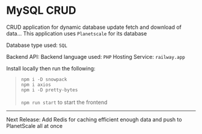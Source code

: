 # MySQL CRUD
CRUD application for dynamic database update fetch and download of data... 
This application uses ``Planetscale`` for its database

Database type used: ``SQL``

Backend API: 
Backend language used: ``PHP``
Hosting Service: ``railway.app``

Install locally then run the following:
> ``npm i -D snowpack`` <br>
> ``npm i axios`` <br>
> ``npm i -D pretty-bytes`` 
<br><br>
``npm run start`` to start the frontend

-------------------------------------------------------

Next Release: 
Add Redis for caching efficient enough data and push to PlanetScale all at once
